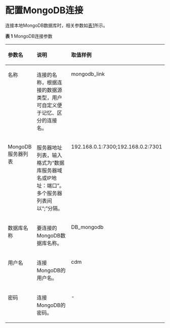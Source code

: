 # 配置MongoDB连接<a name="dayu_01_0030"></a>

连接本地MongoDB数据库时，相关参数如[表1](#zh-cn_topic_0108275382_table34037531171418)所示。

**表 1**  MongoDB连接参数

<a name="zh-cn_topic_0108275382_table34037531171418"></a>
<table><thead align="left"><tr id="zh-cn_topic_0108275382_row56630393171418"><th class="cellrowborder" valign="top" width="19.18%" id="mcps1.2.4.1.1"><p id="zh-cn_topic_0108275382_p23659124171418"><a name="zh-cn_topic_0108275382_p23659124171418"></a><a name="zh-cn_topic_0108275382_p23659124171418"></a>参数名</p>
</th>
<th class="cellrowborder" valign="top" width="60.540000000000006%" id="mcps1.2.4.1.2"><p id="zh-cn_topic_0108275382_p37340867171418"><a name="zh-cn_topic_0108275382_p37340867171418"></a><a name="zh-cn_topic_0108275382_p37340867171418"></a>说明</p>
</th>
<th class="cellrowborder" valign="top" width="20.28%" id="mcps1.2.4.1.3"><p id="zh-cn_topic_0108275382_p4711375171418"><a name="zh-cn_topic_0108275382_p4711375171418"></a><a name="zh-cn_topic_0108275382_p4711375171418"></a>取值样例</p>
</th>
</tr>
</thead>
<tbody><tr id="zh-cn_topic_0108275382_row148131718155810"><td class="cellrowborder" valign="top" width="19.18%" headers="mcps1.2.4.1.1 "><p id="zh-cn_topic_0108275382_p1081471865814"><a name="zh-cn_topic_0108275382_p1081471865814"></a><a name="zh-cn_topic_0108275382_p1081471865814"></a>名称</p>
</td>
<td class="cellrowborder" valign="top" width="60.540000000000006%" headers="mcps1.2.4.1.2 "><p id="zh-cn_topic_0108275382_p1369564463813"><a name="zh-cn_topic_0108275382_p1369564463813"></a><a name="zh-cn_topic_0108275382_p1369564463813"></a>连接的名称，根据连接的数据源类型，用户可自定义便于记忆、区分的连接名。</p>
</td>
<td class="cellrowborder" valign="top" width="20.28%" headers="mcps1.2.4.1.3 "><p id="zh-cn_topic_0108275382_p1981416180585"><a name="zh-cn_topic_0108275382_p1981416180585"></a><a name="zh-cn_topic_0108275382_p1981416180585"></a>mongodb_link</p>
</td>
</tr>
<tr id="zh-cn_topic_0108275382_row19710159171418"><td class="cellrowborder" valign="top" width="19.18%" headers="mcps1.2.4.1.1 "><p id="zh-cn_topic_0108275382_p62657656114131"><a name="zh-cn_topic_0108275382_p62657656114131"></a><a name="zh-cn_topic_0108275382_p62657656114131"></a>MongoDB服务器列表</p>
</td>
<td class="cellrowborder" valign="top" width="60.540000000000006%" headers="mcps1.2.4.1.2 "><p id="zh-cn_topic_0108275382_p733031416592"><a name="zh-cn_topic_0108275382_p733031416592"></a><a name="zh-cn_topic_0108275382_p733031416592"></a>服务器地址列表，输入格式为<span class="uicontrol" id="zh-cn_topic_0108275382_uicontrol11588628155916"><a name="zh-cn_topic_0108275382_uicontrol11588628155916"></a><a name="zh-cn_topic_0108275382_uicontrol11588628155916"></a>“数据库服务器域名或IP地址：端口”</span>。多个服务器列表间以<span class="uicontrol" id="zh-cn_topic_0108275382_uicontrol1126413469590"><a name="zh-cn_topic_0108275382_uicontrol1126413469590"></a><a name="zh-cn_topic_0108275382_uicontrol1126413469590"></a>“;”</span>分隔。</p>
</td>
<td class="cellrowborder" valign="top" width="20.28%" headers="mcps1.2.4.1.3 "><p id="zh-cn_topic_0108275382_p3891070991628"><a name="zh-cn_topic_0108275382_p3891070991628"></a><a name="zh-cn_topic_0108275382_p3891070991628"></a>192.168.0.1:7300;192.168.0.2:7301</p>
</td>
</tr>
<tr id="zh-cn_topic_0108275382_row11588738102344"><td class="cellrowborder" valign="top" width="19.18%" headers="mcps1.2.4.1.1 "><p id="zh-cn_topic_0108275382_p66272570102344"><a name="zh-cn_topic_0108275382_p66272570102344"></a><a name="zh-cn_topic_0108275382_p66272570102344"></a>数据库名称</p>
</td>
<td class="cellrowborder" valign="top" width="60.540000000000006%" headers="mcps1.2.4.1.2 "><p id="zh-cn_topic_0108275382_p66477930102344"><a name="zh-cn_topic_0108275382_p66477930102344"></a><a name="zh-cn_topic_0108275382_p66477930102344"></a>要连接的MongoDB数据库名称。</p>
</td>
<td class="cellrowborder" valign="top" width="20.28%" headers="mcps1.2.4.1.3 "><p id="zh-cn_topic_0108275382_p16003259102344"><a name="zh-cn_topic_0108275382_p16003259102344"></a><a name="zh-cn_topic_0108275382_p16003259102344"></a>DB_mongodb</p>
</td>
</tr>
<tr id="zh-cn_topic_0108275382_row35421096102350"><td class="cellrowborder" valign="top" width="19.18%" headers="mcps1.2.4.1.1 "><p id="zh-cn_topic_0108275382_p50536504102350"><a name="zh-cn_topic_0108275382_p50536504102350"></a><a name="zh-cn_topic_0108275382_p50536504102350"></a>用户名</p>
</td>
<td class="cellrowborder" valign="top" width="60.540000000000006%" headers="mcps1.2.4.1.2 "><p id="zh-cn_topic_0108275382_p5438008102436"><a name="zh-cn_topic_0108275382_p5438008102436"></a><a name="zh-cn_topic_0108275382_p5438008102436"></a>连接MongoDB的用户名。</p>
</td>
<td class="cellrowborder" valign="top" width="20.28%" headers="mcps1.2.4.1.3 "><p id="zh-cn_topic_0108275382_p52218594102350"><a name="zh-cn_topic_0108275382_p52218594102350"></a><a name="zh-cn_topic_0108275382_p52218594102350"></a>cdm</p>
</td>
</tr>
<tr id="zh-cn_topic_0108275382_row21870968171418"><td class="cellrowborder" valign="top" width="19.18%" headers="mcps1.2.4.1.1 "><p id="zh-cn_topic_0108275382_p26718016171418"><a name="zh-cn_topic_0108275382_p26718016171418"></a><a name="zh-cn_topic_0108275382_p26718016171418"></a>密码</p>
</td>
<td class="cellrowborder" valign="top" width="60.540000000000006%" headers="mcps1.2.4.1.2 "><p id="zh-cn_topic_0108275382_p5950554015418"><a name="zh-cn_topic_0108275382_p5950554015418"></a><a name="zh-cn_topic_0108275382_p5950554015418"></a>连接MongoDB的密码。</p>
</td>
<td class="cellrowborder" valign="top" width="20.28%" headers="mcps1.2.4.1.3 "><p id="zh-cn_topic_0108275382_p38901992114142"><a name="zh-cn_topic_0108275382_p38901992114142"></a><a name="zh-cn_topic_0108275382_p38901992114142"></a>-</p>
</td>
</tr>
</tbody>
</table>

